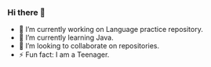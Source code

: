 ### Hi there 👋

- 🔭 I’m currently working on Language practice repository.
- 🌱 I’m currently learning Java.
- 👯 I’m looking to collaborate on repositories.
- ⚡ Fun fact: I am a Teenager.
